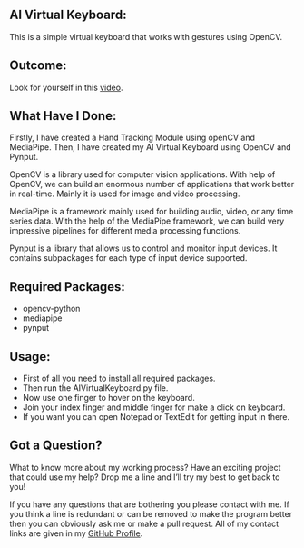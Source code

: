 ## AI Virtual Keyboard:
This is a simple virtual keyboard that works with gestures using OpenCV.


## Outcome:
Look for yourself in this <a href="#">video</a>.


## What Have I Done:
Firstly, I have created a Hand Tracking Module using openCV and MediaPipe. Then, I have created my AI Virtual Keyboard using OpenCV and Pynput.

OpenCV is a library used for computer vision applications. With help of OpenCV, we can build an enormous number of applications that work better in real-time. Mainly it is used for image and video processing.

MediaPipe is a framework mainly used for building audio, video, or any time series data. With the help of the MediaPipe framework, we can build very impressive pipelines for different media processing functions.

Pynput is a library that allows us to control and monitor input devices. It contains subpackages for each type of input device supported.


## Required Packages:
- opencv-python
- mediapipe
- pynput


## Usage:
- First of all you need to install all required packages. 
- Then run the AIVirtualKeyboard.py file. 
- Now use one finger to hover on the keyboard.
- Join your index finger and middle finger for make a click on keyboard.
- If you want you can open Notepad or TextEdit for getting input in there.


## Got a Question?
What to know more about my working process? Have an exciting project that could use my help? Drop me a line and I’ll try my best to get back to you!

If you have any questions that are bothering you please contact with me. If you think a line is redundant or can be removed to make the program better then you can obviously ask me or make a pull request. All of my contact links are given in my <a href="https://github.com/mdrakibulislam-zero/"> GitHub Profile</a>.
